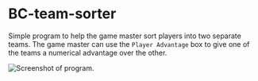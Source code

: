 # BC-team-sorter
Simple program to help the game master sort players into two separate teams. The game master can use the `Player Advantage` box to give one of the teams a numerical advantage over the other. 


![Screenshot of program.](http://i.imgur.com/oJOshrr.png)
